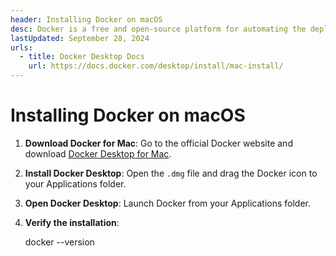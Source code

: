 ```yaml
---
header: Installing Docker on macOS
desc: Docker is a free and open-source platform for automating the deployment of applications in lightweight containers.
lastUpdated: September 28, 2024
urls:
  - title: Docker Desktop Docs
    url: https://docs.docker.com/desktop/install/mac-install/
---
```


# Installing Docker on macOS

1. **Download Docker for Mac**: Go to the official Docker website and download [Docker Desktop for Mac](https://www.docker.com/products/docker-desktop).

2. **Install Docker Desktop**: Open the `.dmg` file and drag the Docker icon to your Applications folder.

3. **Open Docker Desktop**: Launch Docker from your Applications folder.

4. **Verify the installation**:

   docker --version
